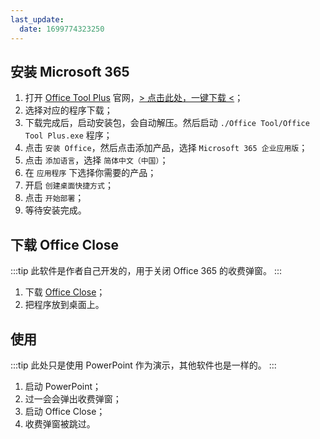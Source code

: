 ```yaml
---
last_update:
  date: 1699774323250
---
```


## 安装 Microsoft 365

1. 打开 [Office Tool Plus](https://otp.landian.vip/zh-cn/download.html) 官网，[> 点击此处，一键下载 \<](https://download.coolhub.top/Office_Tool_Plus/10.4.1.1/Office_Tool_with_runtime_v10.4.1.1_x86.exe '{"target":"_self","download":"Office Tool Plus.exe"}')；
2. 选择对应的程序下载；
3. 下载完成后，启动安装包，会自动解压。然后启动 `./Office Tool/Office Tool Plus.exe` 程序；
4. 点击 `安装 Office`，然后点击添加产品，选择 `Microsoft 365 企业应用版`；
5. 点击 `添加语言`，选择 `简体中文（中国）`；
6. 在 `应用程序` 下选择你需要的产品；
7. 开启 `创建桌面快捷方式`；
8. 点击 `开始部署`；
9. 等待安装完成。

## 下载 Office Close

:::tip
此软件是作者自己开发的，用于关闭 Office 365 的收费弹窗。
:::

1. 下载 [Office Close](./office_close.exe '{"target":"_self","download":"Office Close.exe"}')；
2. 把程序放到桌面上。

## 使用

:::tip
此处只是使用 PowerPoint 作为演示，其他软件也是一样的。
:::

1. 启动 PowerPoint；
2. 过一会会弹出收费弹窗；
3. 启动 Office Close；
4. 收费弹窗被跳过。
